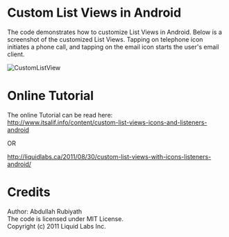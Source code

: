 Custom List Views in Android
===========================================================================

 The code demonstrates how to customize List Views in Android. Below is
 a screenshot of the customized List Views. Tapping on telephone icon initiates
 a phone call, and tapping on the email icon starts the user's email client.
 
 ![CustomListView](http://www.itsalif.info/blogfiles/android-listview/addressbook.png "CustomListView")

Online Tutorial 
============================================
The online Tutorial can be read here:
<br />
<http://www.itsalif.info/content/custom-list-views-icons-and-listeners-android>

OR

<http://liquidlabs.ca/2011/08/30/custom-list-views-with-icons-listeners-android/>

Credits 
============================================

Author: Abdullah Rubiyath
<br />
The code is licensed under MIT License.
<br />
Copyright (c) 2011 Liquid Labs Inc.
